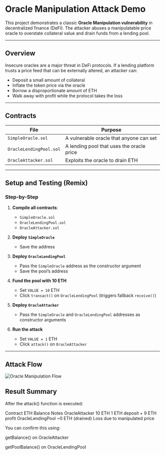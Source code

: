 #  Oracle Manipulation Attack Demo

This project demonstrates a classic **Oracle Manipulation vulnerability** in decentralized finance (DeFi). The attacker abuses a manipulatable price oracle to overstate collateral value and drain funds from a lending pool.

---

##  Overview

Insecure oracles are a major threat in DeFi protocols. If a lending platform trusts a price feed that can be externally altered, an attacker can:

- Deposit a small amount of collateral
- Inflate the token price via the oracle
- Borrow a disproportionate amount of ETH
- Walk away with profit while the protocol takes the loss

---

##  Contracts

| File                   | Purpose                                      |
|------------------------|----------------------------------------------|
| `SimpleOracle.sol`     | A vulnerable oracle that anyone can set      |
| `OracleLendingPool.sol`| A lending pool that uses the oracle price    |
| `OracleAttacker.sol`   | Exploits the oracle to drain ETH             |

---

##  Setup and Testing (Remix)

###  Step-by-Step

1. **Compile all contracts**:
   - `SimpleOracle.sol`
   - `OracleLendingPool.sol`
   - `OracleAttacker.sol`

2. **Deploy `SimpleOracle`**  
   - Save the address

3. **Deploy `OracleLendingPool`**  
   - Pass the `SimpleOracle` address as the constructor argument  
   - Save the pool’s address

4. **Fund the pool with 10 ETH**  
   - Set `VALUE = 10` ETH  
   - Click `transact()` on `OracleLendingPool` (triggers fallback `receive()`)

5. **Deploy `OracleAttacker`**  
   - Pass the `SimpleOracle` and `OracleLendingPool` addresses as constructor arguments

6. **Run the attack**  
   - Set `VALUE = 1` ETH  
   - Click `attack()` on `OracleAttacker`

---

##  Attack Flow

![Oracle Manipulation Flow](./oracle-attack-flow.png)

##  Result Summary
After the attack() function is executed:

Contract	ETH Balance	Notes
OracleAttacker	10 ETH	1 ETH deposit + 9 ETH profit
OracleLendingPool	~0 ETH (drained)	Loss due to manipulated price

You can confirm this using:

getBalance() on OracleAttacker

getPoolBalance() on OracleLendingPool
